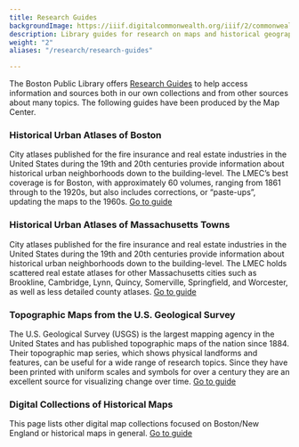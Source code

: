 ```yaml
---
title: Research Guides
backgroundImage: https://iiif.digitalcommonwealth.org/iiif/2/commonwealth:0z709577v/1913,1352,3235,1953/,800/0/default.jpg
description: Library guides for research on maps and historical geography
weight: "2"
aliases: "/research/research-guides"

---
```

The Boston Public Library offers [Research Guides](https://guides.bpl.org/?b=s) to help access information and sources both in our own collections and from other sources about many topics. The following guides have been produced by the Map Center.

### Historical Urban Atlases of Boston

City atlases published for the fire insurance and real estate industries in the United States during the 19th and 20th centuries provide information about historical urban neighborhoods down to the building-level. The LMEC’s best coverage is for Boston, with approximately 60 volumes, ranging from 1861 through to the 1920s, but also includes corrections, or “paste-ups”, updating the maps to the 1960s. [Go to guide](https://guides.bpl.org/urban-atlases)

### Historical Urban Atlases of Massachusetts Towns

City atlases published for the fire insurance and real estate industries in the United States during the 19th and 20th centuries provide information about historical urban neighborhoods down to the building-level. The LMEC holds scattered real estate atlases for other Massachusetts cities such as Brookline, Cambridge, Lynn, Quincy, Somerville, Springfield, and Worcester, as well as less detailed county atlases. [Go to guide](https://guides.bpl.org/mass-urban-atlases)

### Topographic Maps from the U.S. Geological Survey

The U.S. Geological Survey (USGS) is the largest mapping agency in the United States and has published topographic maps of the nation since 1884.  Their topographic map series, which shows physical landforms and features, can be useful for a wide range of research topics.  Since they have been printed with uniform scales and symbols for over a century they are an excellent source for visualizing change over time. [Go to guide](http://guides.bpl.org/usgs-maps)

### Digital Collections of Historical Maps

This page lists other digital map collections focused on Boston/New England or historical maps in general. [Go to guide](http://guides.bpl.org/digital-map-collections)